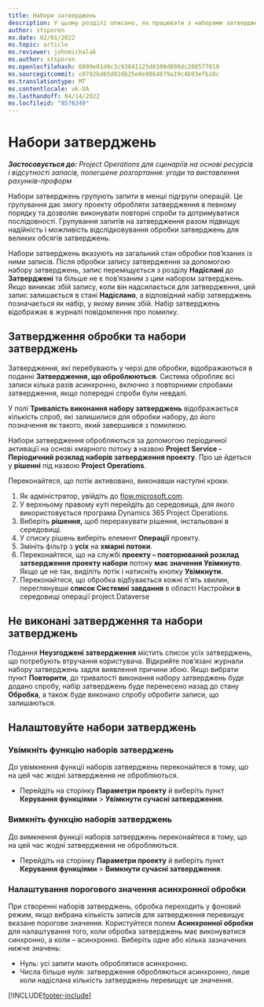```yaml
---
title: Набори затверджень
description: У цьому розділі описано, як працювати з наборами затверджень, запитами та підмножинами цих операцій.
author: stsporen
ms.date: 02/01/2022
ms.topic: article
ms.reviewer: johnmichalak
ms.author: stsporen
ms.openlocfilehash: 6809e01d8c3c93841125d0100d898dc208577019
ms.sourcegitcommit: c0792bd65d92db25e0e8864879a19c4b93efb10c
ms.translationtype: MT
ms.contentlocale: uk-UA
ms.lasthandoff: 04/14/2022
ms.locfileid: "8576249"
---
```

# <a name="approval-sets"></a>Набори затверджень

_**Застосовується до:** Project Operations для сценаріїв на основі ресурсів і відсутності запасів, полегшене розгортання: угоди та виставлення рахунків-проформ_

Набори затверджень групують запити в менші підгрупи операцій. Це групування дає змогу проекту обробляти затвердження в певному порядку та дозволяє виконувати повторні спроби та дотримуватися послідовності. Групування запитів на затвердження разом підвищує надійність і можливість відслідковування обробки затверджень для великих обсягів затверджень.

Набори затверджень вказують на загальний стан обробки пов’язаних із ними записів. Після обробки запису затвердження за допомогою набору затверджень, запис переміщується з розділу **Надіслані** до **Затверджені** та більше не є пов’язаним з цим набором затверджень. Якщо виникає збій запису, коли він надсилається для затвердження, цей запис залишається в стані **Надіслано**, а відповідний набір затверджень позначається як набір, у якому виник збій. Набір затверджень відображає в журналі повідомлення про помилку.

## <a name="processing-approvals-and-approval-sets"></a>Затвердження обробки та набори затверджень
Затвердження, які перебувають у черзі для обробки, відображаються в поданні **Затвердження, що оброблюються**. Система обробляє всі записи кілька разів асинхронно, включно з повторними спробами затвердження, якщо попередні спроби були невдалі.

У полі **Тривалість виконання набору затверджень** відображається кількість спроб, які залишилися для обробки набору, до його позначення як такого, який завершився з помилкою.

Набори затвердження обробляються за допомогою періодичної активації на основі хмарного потоку **з** назвою **Project Service - Періодичний розклад наборів затвердження проекту**. Про це йдеться у **рішенні** під назвою **Project Operations**. 

Переконайтеся, що потік активовано, виконавши наступні кроки.

1. Як адміністратор, увійдіть до [flow.microsoft.com](https://powerautomate.microsoft.com).
2. У верхньому правому куті перейдіть до середовища, для якого використовується програма Dynamics 365 Project Operations.
3. Виберіть **рішення,** щоб перерахувати рішення, інстальовані в середовищі.
4. У списку рішень виберіть елемент **Операції** проекту.
5. Змініть фільтр з **усіх** на **хмарні потоки**.
6. Переконайтеся, що на службі **проекту – повторюваний розклад затвердження проекту набори** потоку **має значення Увімкнуто**. Якщо це не так, виділіть потік і натисніть кнопку **Увімкнути**.
7. Переконайтеся, що обробка відбувається кожні п'ять хвилин, переглянувши **список Системні завдання** в області Настройки **в** середовищі операції project.Dataverse

## <a name="failed-approvals-and-approval-sets"></a>Не виконані затвердження та набори затверджень
Подання **Неузгоджені затвердження** містить список усіх затверджень, що потребують втручання користувача. Відкрийте пов’язані журнали набору затверджень задля виявлення причини збою.
Якщо вибрати пункт **Повторити**, до тривалості виконання набору затверджень буде додано спробу, набір затверджень буде перенесено назад до стану **Обробка**, а також буде виконано спробу обробити записи, що залишаються.

## <a name="configure-approval-sets"></a>Налаштовуйте набори затверджень

### <a name="enable-the-approval-sets-feature"></a>Увімкніть функцію наборів затверджень
До увімкнення функції наборів затверджень переконайтеся в тому, що на цей час жодні затвердження не обробляються.

- Перейдіть на сторінку **Параметри проекту** й виберіть пункт **Керування функціями** > **Увімкнути сучасні затвердження**.

### <a name="turn-off-the-approval-sets-feature"></a>Вимкніть функцію наборів затверджень
До вимкнення функції наборів затверджень переконайтеся в тому, що на цей час жодні затвердження не обробляються.

- Перейдіть на сторінку **Параметри проекту** й виберіть пункт **Керування функціями** > **Вимкнути сучасні затвердження**.

### <a name="configuring-the-asynchronous-threshold"></a>Налаштування порогового значення асинхронної обробки 
При створенні наборів затверджень, обробка переходить у фоновий режим, якщо вибрана кількість записів для затвердження перевищує вказане порогове значення. Користуйтеся полем **Асинхронної обробки** для налаштування того, коли обробка затверджень має виконуватися синхронно, а коли – асинхронно. Виберіть одне або кілька зазначених нижче значень:

  - Нуль: усі запити мають оброблятися асинхронно. 
  - Числа більше нуля: затвердження обробляються асинхронно, лише коли надіслана кількість затверджень перевищує це значення.

[!INCLUDE[footer-include](../includes/footer-banner.md)]
